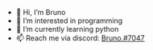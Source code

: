 - 👋 Hi, I’m Bruno
- 👀 I’m interested in programming
- 🌱 I’m currently learning python
- 📫 Reach me via discord: [Bruno.#7047](https://discordapp.com/users/743877023394693302)
<!---- 💞️ I’m looking to collaborate on --->

<!---
Bruno-LGS/Bruno-LGS is a ✨ special ✨ repository because its `README.md` (this file) appears on your GitHub profile.
You can click the Preview link to take a look at your changes.
--->

